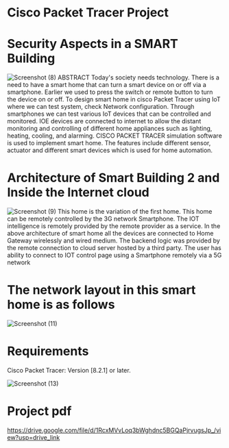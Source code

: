 # Cisco Packet Tracer Project
# Security Aspects in a SMART Building

![Screenshot (8)](https://github.com/user-attachments/assets/c81d3b2a-5a9a-4fdf-9af7-1237fd647fd1)
ABSTRACT
Today's society needs technology. There is a need to have a smart home that 
can turn a smart device on or off via a smartphone. Earlier we used to press the 
switch or remote button to turn the device on or off. To design smart home in 
cisco Packet Tracer using IoT where we can test system, check Network 
configuration. Through smartphones we can test various IoT devices that can 
be controlled and monitored.
IOE devices are connected to internet to allow the distant monitoring and 
controlling of different home appliances such as lighting, heating, cooling, and 
alarming.
CISCO PACKET TRACER simulation software is used to implement smart 
home. The features include different sensor, actuator and different smart devices 
which is used for home automation.
# Architecture of Smart Building 2 and Inside the Internet cloud
![Screenshot (9)](https://github.com/user-attachments/assets/d0f79fff-07de-4846-bdb9-3c809553d9cc)
This home is the variation of the first home. This home can be remotely controlled by the 3G network 
Smartphone. The IOT intelligence is remotely provided by the remote provider as a service.
In the above architecture of smart home all the devices are connected to Home Gateway wirelessly and 
wired medium. The backend logic was provided by the remote connection to cloud server hosted by a third 
party. The user has ability to connect to IOT control page using a Smartphone remotely via a 5G network
# The network layout in this smart home is as follows

![Screenshot (11)](https://github.com/user-attachments/assets/1877033d-109f-4acb-8ffa-be918ffa98b2)

# Requirements
Cisco Packet Tracer: Version [8.2.1] or later.

![Screenshot (13)](https://github.com/user-attachments/assets/c47b115f-2915-4398-97f2-b14070db06fd)
# Project pdf 
https://drive.google.com/file/d/1RcxMVvLoq3bWghdnc5BGQaPjrvugsJp_/view?usp=drive_link
